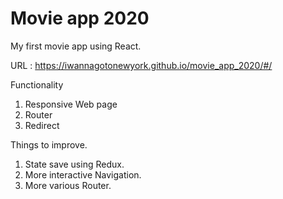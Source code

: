 # Movie app 2020

My first movie app using React.

URL : https://iwannagotonewyork.github.io/movie_app_2020/#/

Functionality 
1. Responsive Web page
2. Router 
3. Redirect 

Things to improve.
1. State save using Redux.
2. More interactive Navigation.
3. More various Router.